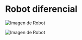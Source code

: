 # Robot diferencial

![Imagen de Robot](https://github.com/JorgeArturo/Tutorial-PIC16F18877/tree/master/Tutorial_5_Robot.X/IMG_20200818_134036083.jpg?raw=true&s=50)

![Imagen de Robot](https://http2.mlstatic.com/chasis-carro-circular-kit-2-llantas-rueda-loca-robot-arduino-D_NQ_NP_960785-MLM32015906297_082019-F.webp?raw=true&s=50)




